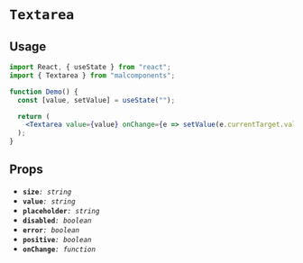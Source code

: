 # `Textarea`

## Usage

```jsx
import React, { useState } from "react";
import { Textarea } from "malcomponents";

function Demo() {
  const [value, setValue] = useState("");

  return (
    <Textarea value={value} onChange={e => setValue(e.currentTarget.value)} />
  );
}
```

## Props

- **`size`**_`: string`_
- **`value`**_`: string`_
- **`placeholder`**_`: string`_
- **`disabled`**_`: boolean`_
- **`error`**_`: boolean`_
- **`positive`**_`: boolean`_
- **`onChange`**_`: function`_
